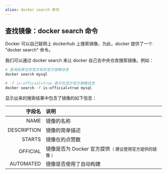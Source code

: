```yaml
---
alias: docker search 命令
---
```


## 查找镜像：docker search 命令

Docker 可以自己联网上 dockerhub 上搜索镜像，为此，docker 提供了一个 "docker search" 命令。

我们可以通过 docker search 来让 docker 自己去中央仓库搜索镜像。例如：

```bash
# 查询结果包含官方和非官方镜像信息
docker search mysql

# -f is-official=true 表示仅显示官方镜像信息
docker search -f is-official=true mysql
```

显示出来的搜索结果中包含了镜像的如下信息：

| 字段名      | 说明 |
| ----------: | :- |
| NAME        | 镜像的名称 |
| DESCRIPTION | 镜像的简单描述 |
| STARTS      | 镜像在的点赞数 |
| OFFICIAL    | 镜像是否为 Docker 官方提供<small>（ 建议使用官方提供的镜像 ）</small> |
| AUTOMATED   | 镜像是否使用了自动构建 |
